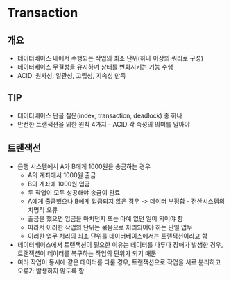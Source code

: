 # Transaction
## 개요
- 데이터베이스 내에서 수행되는 작업의 최소 단위(하나 이상의 쿼리로 구성)
- 데이터베이스 무결성을 유지하며 상태를 변화시키는 기능 수행
- ACID: 원자성, 일관성, 고립성, 지속성 만족

## TIP
- 데이터베이스 단골 질문(index, transaction, deadlock) 중 하나
- 안전한 트랜잭션을 위한 원칙 4가지 - ACID 각 속성의 의미를 알아야

## 트랜잭션
- 은행 시스템에서 A가 B에게 1000원을 송금하는 경우
  - A의 계좌에서 1000원 출금
  - B의 계좌에 1000원 입금
  - 두 작업이 모두 성공해야 송금이 완료
  - A에게 출금했으나 B에게 입금되지 않은 경우 -> 데이터 부정합 - 전산시스템의 치명적 오류
  - 출금을 했으면 입금을 마치던지 또는 아예 없던 일이 되어야 함
  - 따라서 이러한 작업의 단위는 묶음으로 처리되어야 하는 단일 업무
  - 이러한 업무 처리의 최소 단위를 데이터베이스에서는 트랜잭션이라고 함
- 데이터베이스에서 트랜잭션이 필요한 이유는 데이터를 다루다 장애가 발생한 경우, 트랜잭션이 데이터를 복구하는 작업의 단위가 되기 때문
- 여러 작업이 동시에 같은 데이터를 다룰 경우, 트랜잭션으로 작업을 서로 분리하고 오류가 발생하지 않도록 함

